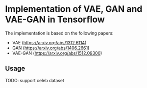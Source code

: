# Implementation of VAE, GAN and VAE-GAN in Tensorflow

The implementation is based on the following papers:
* VAE (https://arxiv.org/abs/1312.6114)
* GAN (https://arxiv.org/abs/1406.2661)
* VAE-GAN (https://arxiv.org/abs/1512.09300)

## Usage

TODO: support celeb dataset
